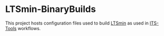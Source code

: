 # LTSmin-BinaryBuilds

This project hosts configuration files used to build [LTSmin](https://github.com/utwente-fmt/ltsmin) as used in [ITS-Tools](http://ddd.lip6.fr) workflows.
